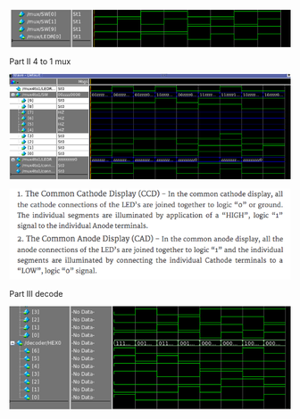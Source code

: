 

![](assets/README-c9466.png)



Part II 4 to 1 mux

![](assets/README-dae6f.png)



![](assets/README-5c83c.png)



Part III decode

![](assets/README-3b68a.png)
